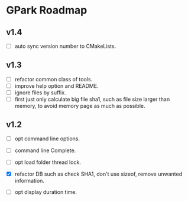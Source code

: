 
# GPark Roadmap

## v1.4

- [ ] auto sync version number to CMakeLists.

## v1.3

- [ ] refactor common class of tools.
- [ ] improve help option and README.
- [ ] ignore files by suffix.
- [ ] first just only calculate big file sha1, such as file size larger than memory, to avoid memory page as much as possible.

## v1.2

- [ ] opt command line options.
- [ ] command line Complete.
- [ ] opt load folder thread lock.
- [x] refactor DB such as check SHA1, don't use sizeof, remove unwanted information.
- [ ] opt display duration time.

